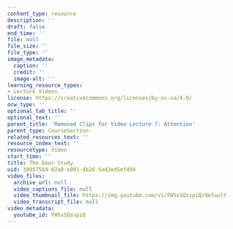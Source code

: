 ```yaml
---
content_type: resource
description: ''
draft: false
end_time: ''
file: null
file_size: ''
file_type: ''
image_metadata:
  caption: ''
  credit: ''
  image-alt: ''
learning_resource_types:
- Lecture Videos
license: https://creativecommons.org/licenses/by-nc-sa/4.0/
ocw_type: ''
optional_tab_title: ''
optional_text: ''
parent_title: 'Removed Clips for Video Lecture 7: Attention'
parent_type: CourseSection
related_resources_text: ''
resource_index_text: ''
resourcetype: Video
start_time: ''
title: The Door Study
uid: 389575bd-82a8-e091-4b26-5a42ed5efd04
video_files:
  archive_url: null
  video_captions_file: null
  video_thumbnail_file: https://img.youtube.com/vi/FWSxSQsspiQ/default.jpg
  video_transcript_file: null
video_metadata:
  youtube_id: FWSxSQsspiQ
---
```

